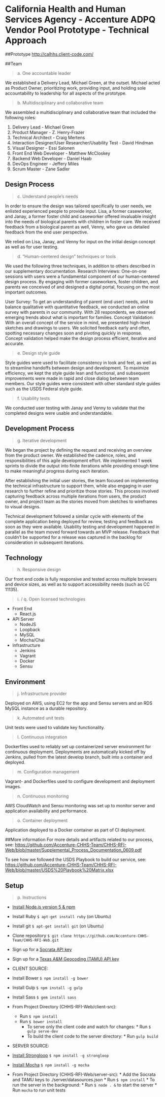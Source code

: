 # California Health and Human Services Agency - Accenture ADPQ Vendor Pool Prototype - Technical Approach

##Prototype
http://calhhs.client-code.com/

##Team
> a. One accountable leader

We established a Delivery Lead, Michael Green, at the outset. Michael acted as Product Owner, prioritizing work, providing input, and holding sole accountability to leadership for all aspects of the prototype.

> b. Multidisciplinary and collaborative team 

We assembled a multidisciplinary and collaborative team that included the following roles: 
 1. Delivery Lead - Michael Green 
 2. Product Manager - Z. Henry-Frazer
 3. Technical Architect - Craig Mertens
 4. Interaction Designer/User Researcher/Usability Test - David Hindman
 5. Visual Designer - Essi Salonen
 6. Front End Web Developer - Matthew McCloskey
 7. Backend Web Developer - Daniel Haab
 8. DevOps Engineer - Jeffery Miles
 9. Scrum Master - Zane Sadler

## Design Process

> c. Understand people’s needs

In order to ensure the design was tailored specifically to user needs, we enlisted experienced people to provide input. Lisa, a former caseworker, and Janay, a former foster child and caseworker offered invaluable insight into the needs of biological parents with children in foster care. We received feedback from a biological parent as well, Venny, who gave us detailed feedback from the end user perspective.

We relied on Lisa, Janay, and Venny for input on the initial design concept as well as for user testing.

> d. “Human-centered design” techniques or tools

We used the following three techniques, in addition to others described in our supplementary documentation.
Research Interviews: One-on-one sessions with users were a fundamental component of our human-centered design process. By engaging with former caseworkers, foster children, and parents we conceived of and designed a digital portal, focusing on the most important outcomes.

User Survey: To get an understanding of parent (end user) needs, and to balance qualitative with quantitative feedback, we conducted an online survey with parents in our community. With 28 respondents, we observed emerging trends about what is important for families. 
Concept Validation: With an overall concept of the service in mind, we presented high-level sketches and drawings to users. We solicited feedback early and often, spotting necessary changes soon and pivoting quickly in response. Concept validation helped make the design process efficient, iterative and accurate.

> e. Design style guide 

Style guides were used to facilitate consistency in look and feel, as well as to streamline handoffs between design and development. To maximize efficiency, we kept the style guide lean and functional, and subsequent improvements were made in rapid and close dialog between team members. Our style guides were consistent with other standard style guides such as the USDS Federal style guide. 

> f. Usability tests

We conducted user testing with Janay and Venny to validate that the completed designs were usable and understandable.

## Development Process
> g. Iterative development

We began the project by defining the request and receiving an overview from the product owner. We established the cadence, roles, and responsibilities of this agile development effort. We implemented 1 week sprints to divide the output into finite iterations while providing enough time to make meaningful progress during each iteration. 

After establishing the initial user stories, the team focused on implementing the technical infrastructure to support them, while also engaging in user research to further refine and prioritize those stories. This process involved capturing feedback across multiple iterations from users, the product owner, and project team as the stories moved from sketches to wireframes to visual designs. 

Technical development followed a similar cycle with elements of the complete application being deployed for review, testing and feedback as soon as they were available.  Usability testing and development happened in parallel as the team moved forward towards an MVP release. Feedback that couldn’t be supported for a release was captured in the backlog for consideration in subsequent iterations. 

## Technology
> h. Responsive design

Our front end code is fully responsive and tested across multiple browsers and device sizes, as well as to support accessibility needs (such as CC 11135).

> i. / q. Open licensed technologies

* Front End
    * React.js
* API Server
    * NodeJS
    * Loopback
    * MySQL
    * Mocha/Chai
* Infrastructure
    * Jenkins
    * Vagrant
    * Docker
    * Sensu

## Environment
> j. Infrastructure provider

Deployed on AWS, using EC2 for the app and Sensu servers and an RDS MySQL instance as a durable repository.

> k. Automated unit tests 

Unit tests were used to validate key functionality.

> l. Continuous integration

Dockerfiles used to reliably set up containerized server environment for continuous deployment. Deployments are automatically kicked off by Jenkins, pulled from the latest develop branch, built into a container and deployed.

> m. Configuration management

Vagrant- and Dockerfiles used to configure development and deployment images.

> n. Continuous monitoring

AWS CloudWatch and Sensu monitoring was set up to monitor server and application availability and performance. 

> o. Container deployment

Application deployed to a Docker container as part of CI deployment.

##More information
For more details and artifacts related to our process, see: https://github.com/Accenture-CHHS-Team/CHHS-RFI-Web/blob/master/Supplemental_Process_Documentation_0609.pdf

To see how we followed the USDS Playbook to build our service, see: https://github.com/Accenture-CHHS-Team/CHHS-RFI-Web/blob/master/USDS%20Playbook%20Matrix.xlsx


## Setup
> p. Instructions

* [Install Node.js version 5 & npm](https://nodejs.org/)
* Install Ruby `$ apt-get install ruby` (on Ubuntu)
* Install git `$ apt-get install git` (on Ubuntu)
* Clone repository `$ git clone https://github.com/Accenture-CHHS-Team/CHHS-RFI-Web.git`
* Sign up for a [Socrata API key](https://dev.socrata.com/)
* Sign up for a [Texas A&M Geocoding (TAMU) API key](http://geoservices.tamu.edu/Services/Geocode/WebService/)

* CLIENT SOURCE:
* Install Bower `$ npm install -g bower`
* Install Gulp `$ npm install -g gulp`
* Install Sass `$ gem install sass`
* From Project Directory (CHHS-RFI-Web/client-src):
	* Run `$ npm install`
	* Run `$ bower install`
        * To serve only the client code and watch for changes:
                * Run `$ gulp serve-dev`
        * To build the client code to the server directory:
                * Run `gulp build`

* SERVER SOURCE:
* [Install Strongloop](https://strongloop.com/) `$ npm install -g strongloop`
* [Install Mocha](https://mochajs.org/) `$ npm install -g mocha`
* From Project Directory (CHHS-RFI-Web/server-src):
        * Add the Socrata and TAMU keys to ./server/datasources.json
        * Run `$ npm install`
        * To run the server in the background:
                * Run `$ node . &` to start the server
                * Run `mocha` to run unit tests